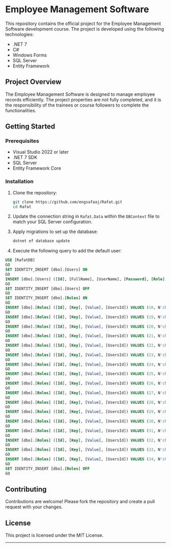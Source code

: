 

# Employee Management Software

This repository contains the official project for the Employee Management Software development course. The project is developed using the following technologies:

- .NET 7
- C#
- Windows Forms
- SQL Server
- Entity Framework

## Project Overview

The Employee Management Software is designed to manage employee records efficiently. The project properties are not fully completed, and it is the responsibility of the trainees or course followers to complete the functionalities.

## Getting Started

### Prerequisites

- Visual Studio 2022 or later
- .NET 7 SDK
- SQL Server
- Entity Framework Core

### Installation

1. Clone the repository:
   ```sh
   git clone https://github.com/engsafaaj/Rafat.git
   cd Rafat
   ```

2. Update the connection string in `Rafat.Data` within the `DBContext` file to match your SQL Server configuration.

3. Apply migrations to set up the database:
   ```sh
   dotnet ef database update
   ```

4. Execute the following query to add the default user:

```sql
USE [RafatDB]
GO
SET IDENTITY_INSERT [dbo].[Users] ON 
GO
INSERT [dbo].[Users] ([Id], [FullName], [UserName], [Password], [Role], [IsSecondaryUser], [UserId], [Phone], [Email], [Address], [CreatedDate], [EditedDate]) VALUES (1, N'الشعبة الادارية', N'admin', N'12345', N'User', 0, N'7e3c6ce6-a05b-4cbe-b0fc-c6057cd30541', N'', N'', N'', CAST(N'2024-06-14T00:00:00.0000000' AS DateTime2), CAST(N'2024-07-17T00:00:00.0000000' AS DateTime2))
GO
SET IDENTITY_INSERT [dbo].[Users] OFF
GO
SET IDENTITY_INSERT [dbo].[Roles] ON 
GO
INSERT [dbo].[Roles] ([Id], [Key], [Value], [UsersId]) VALUES (18, N'checkBoxAdd', 1, 1)
GO
INSERT [dbo].[Roles] ([Id], [Key], [Value], [UsersId]) VALUES (19, N'checkBoxDelete', 1, 1)
GO
INSERT [dbo].[Roles] ([Id], [Key], [Value], [UsersId]) VALUES (20, N'checkBoxEdit', 1, 1)
GO
INSERT [dbo].[Roles] ([Id], [Key], [Value], [UsersId]) VALUES (21, N'checkBoxExport', 1, 1)
GO
INSERT [dbo].[Roles] ([Id], [Key], [Value], [UsersId]) VALUES (22, N'checkBoxPrint', 1, 1)
GO
INSERT [dbo].[Roles] ([Id], [Key], [Value], [UsersId]) VALUES (23, N'checkBoxSearch', 1, 1)
GO
INSERT [dbo].[Roles] ([Id], [Key], [Value], [UsersId]) VALUES (24, N'checkBoxHomeSearch', 1, 1)
GO
INSERT [dbo].[Roles] ([Id], [Key], [Value], [UsersId]) VALUES (25, N'checkBoxHome', 1, 1)
GO
INSERT [dbo].[Roles] ([Id], [Key], [Value], [UsersId]) VALUES (26, N'checkBoxSalary', 1, 1)
GO
INSERT [dbo].[Roles] ([Id], [Key], [Value], [UsersId]) VALUES (27, N'checkBoxEmployees', 1, 1)
GO
INSERT [dbo].[Roles] ([Id], [Key], [Value], [UsersId]) VALUES (28, N'checkBoxUsers', 1, 1)
GO
INSERT [dbo].[Roles] ([Id], [Key], [Value], [UsersId]) VALUES (29, N'checkBoxReport', 1, 1)
GO
INSERT [dbo].[Roles] ([Id], [Key], [Value], [UsersId]) VALUES (30, N'checkBoxSettings', 1, 1)
GO
INSERT [dbo].[Roles] ([Id], [Key], [Value], [UsersId]) VALUES (31, N'checkBoxAbout', 1, 1)
GO
INSERT [dbo].[Roles] ([Id], [Key], [Value], [UsersId]) VALUES (32, N'checkBoxHelp', 1, 1)
GO
INSERT [dbo].[Roles] ([Id], [Key], [Value], [UsersId]) VALUES (33, N'checkBoxRetirmnet', 1, 1)
GO
INSERT [dbo].[Roles] ([Id], [Key], [Value], [UsersId]) VALUES (34, N'checkBoxSystemRecords', 1, 1)
GO
SET IDENTITY_INSERT [dbo].[Roles] OFF
GO
```

## Contributing

Contributions are welcome! Please fork the repository and create a pull request with your changes.

## License

This project is licensed under the MIT License.

---
